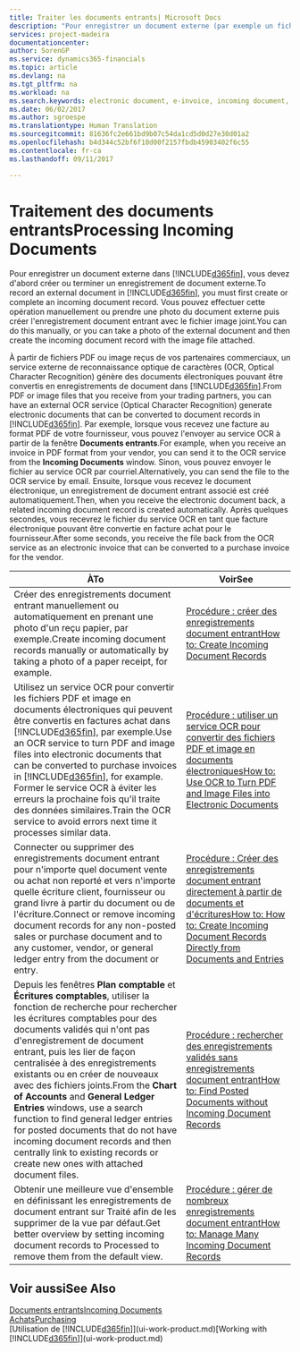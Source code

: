 ```yaml
---
title: Traiter les documents entrants| Microsoft Docs
description: "Pour enregistrer un document externe (par exemple un fichier PDF) dans Dynamics 365 for Financials, vous devez d'abord créer ou terminer un enregistrement document entrant."
services: project-madeira
documentationcenter: 
author: SorenGP
ms.service: dynamics365-financials
ms.topic: article
ms.devlang: na
ms.tgt_pltfrm: na
ms.workload: na
ms.search.keywords: electronic document, e-invoice, incoming document, OCR, ecommerce, document exchange, import invoice
ms.date: 06/02/2017
ms.author: sgroespe
ms.translationtype: Human Translation
ms.sourcegitcommit: 81636fc2e661bd9b07c54da1cd5d0d27e30d01a2
ms.openlocfilehash: b4d344c52bf6f10d00f2157fbdb45903402f6c55
ms.contentlocale: fr-ca
ms.lasthandoff: 09/11/2017

---
```

# <a name="processing-incoming-documents"></a><span data-ttu-id="c56f2-103">Traitement des documents entrants</span><span class="sxs-lookup"><span data-stu-id="c56f2-103">Processing Incoming Documents</span></span>
<span data-ttu-id="c56f2-104">Pour enregistrer un document externe dans [!INCLUDE[d365fin](includes/d365fin_md.md)], vous devez d'abord créer ou terminer un enregistrement de document externe.</span><span class="sxs-lookup"><span data-stu-id="c56f2-104">To record an external document in [!INCLUDE[d365fin](includes/d365fin_md.md)], you must first create or complete an incoming document record.</span></span> <span data-ttu-id="c56f2-105">Vous pouvez effectuer cette opération manuellement ou prendre une photo du document externe puis créer l'enregistrement document entrant avec le fichier image joint.</span><span class="sxs-lookup"><span data-stu-id="c56f2-105">You can do this manually, or you can take a photo of the external document and then create the incoming document record with the image file attached.</span></span>

<span data-ttu-id="c56f2-106">À partir de fichiers PDF ou image reçus de vos partenaires commerciaux, un service externe de reconnaissance optique de caractères (OCR, Optical Character Recognition) génère des documents électroniques pouvant être convertis en enregistrements de document dans [!INCLUDE[d365fin](includes/d365fin_md.md)].</span><span class="sxs-lookup"><span data-stu-id="c56f2-106">From PDF or image files that you receive from your trading partners, you can have an external OCR service (Optical Character Recognition) generate electronic documents that can be converted to document records in [!INCLUDE[d365fin](includes/d365fin_md.md)].</span></span> <span data-ttu-id="c56f2-107">Par exemple, lorsque vous recevez une facture au format PDF de votre fournisseur, vous pouvez l'envoyer au service OCR à partir de la fenêtre **Documents entrants**.</span><span class="sxs-lookup"><span data-stu-id="c56f2-107">For example, when you receive an invoice in PDF format from your vendor, you can send it to the OCR service from the **Incoming Documents** window.</span></span> <span data-ttu-id="c56f2-108">Sinon, vous pouvez envoyer le fichier au service OCR par courriel.</span><span class="sxs-lookup"><span data-stu-id="c56f2-108">Alternatively, you can send the file to the OCR service by email.</span></span> <span data-ttu-id="c56f2-109">Ensuite, lorsque vous recevez le document électronique, un enregistrement de document entrant associé est créé automatiquement.</span><span class="sxs-lookup"><span data-stu-id="c56f2-109">Then, when you receive the electronic document back, a related incoming document record is created automatically.</span></span> <span data-ttu-id="c56f2-110">Après quelques secondes, vous recevrez le fichier du service OCR en tant que facture électronique pouvant être convertie en facture achat pour le fournisseur.</span><span class="sxs-lookup"><span data-stu-id="c56f2-110">After some seconds, you receive the file back from the OCR service as an electronic invoice that can be converted to a purchase invoice for the vendor.</span></span>

| <span data-ttu-id="c56f2-111">À</span><span class="sxs-lookup"><span data-stu-id="c56f2-111">To</span></span> | <span data-ttu-id="c56f2-112">Voir</span><span class="sxs-lookup"><span data-stu-id="c56f2-112">See</span></span> |
| --- | --- |
| <span data-ttu-id="c56f2-113">Créer des enregistrements document entrant manuellement ou automatiquement en prenant une photo d'un reçu papier, par exemple.</span><span class="sxs-lookup"><span data-stu-id="c56f2-113">Create incoming document records manually or automatically by taking a photo of a paper receipt, for example.</span></span> |[<span data-ttu-id="c56f2-114">Procédure : créer des enregistrements document entrant</span><span class="sxs-lookup"><span data-stu-id="c56f2-114">How to: Create Incoming Document Records</span></span>](across-how-create-income-document-records.md) |
| <span data-ttu-id="c56f2-115">Utilisez un service OCR pour convertir les fichiers PDF et image en documents électroniques qui peuvent être convertis en factures achat dans [!INCLUDE[d365fin](includes/d365fin_md.md)], par exemple.</span><span class="sxs-lookup"><span data-stu-id="c56f2-115">Use an OCR service to turn PDF and image files into electronic documents that can be converted to purchase invoices in [!INCLUDE[d365fin](includes/d365fin_md.md)], for example.</span></span> <span data-ttu-id="c56f2-116">Former le service OCR à éviter les erreurs la prochaine fois qu'il traite des données similaires.</span><span class="sxs-lookup"><span data-stu-id="c56f2-116">Train the OCR service to avoid errors next time it processes similar data.</span></span> |[<span data-ttu-id="c56f2-117">Procédure : utiliser un service OCR pour convertir des fichiers PDF et image en documents électroniques</span><span class="sxs-lookup"><span data-stu-id="c56f2-117">How to: Use OCR to Turn PDF and Image Files into Electronic Documents</span></span>](across-how-use-ocr-pdf-images-files.md) |
| <span data-ttu-id="c56f2-118">Connecter ou supprimer des enregistrements document entrant pour n'importe quel document vente ou achat non reporté et vers n'importe quelle écriture client, fournisseur ou grand livre à partir du document ou de l'écriture.</span><span class="sxs-lookup"><span data-stu-id="c56f2-118">Connect or remove incoming document records for any non-posted sales or purchase document and to any customer, vendor, or general ledger entry from the document or entry.</span></span> |[<span data-ttu-id="c56f2-119">Procédure : Créer des enregistrements document entrant directement à partir de documents et d'écritures</span><span class="sxs-lookup"><span data-stu-id="c56f2-119">How to: How to: Create Incoming Document Records Directly from Documents and Entries</span></span>](across-how-connect-disconnect-income-document-records.md) |
| <span data-ttu-id="c56f2-120">Depuis les fenêtres **Plan comptable** et **Écritures comptables**, utiliser la fonction de recherche pour rechercher les écritures comptables pour des documents validés qui n'ont pas d'enregistrement de document entrant, puis les lier de façon centralisée à des enregistrements existants ou en créer de nouveaux avec des fichiers joints.</span><span class="sxs-lookup"><span data-stu-id="c56f2-120">From the **Chart of Accounts** and **General Ledger Entries** windows, use a search function to find general ledger entries for posted documents that do not have incoming document records and then centrally link to existing records or create new ones with attached document files.</span></span> |[<span data-ttu-id="c56f2-121">Procédure : rechercher des enregistrements validés sans enregistrements document entrant</span><span class="sxs-lookup"><span data-stu-id="c56f2-121">How to: Find Posted Documents without Incoming Document Records</span></span>](across-how-find-posted-documents-without-income-document-records.md) |
| <span data-ttu-id="c56f2-122">Obtenir une meilleure vue d'ensemble en définissant les enregistrements de document entrant sur Traité afin de les supprimer de la vue par défaut.</span><span class="sxs-lookup"><span data-stu-id="c56f2-122">Get better overview by setting incoming document records to Processed to remove them from the default view.</span></span> |[<span data-ttu-id="c56f2-123">Procédure : gérer de nombreux enregistrements document entrant</span><span class="sxs-lookup"><span data-stu-id="c56f2-123">How to: Manage Many Incoming Document Records</span></span>](across-how-manage-many-income-document-records.md) |

## <a name="see-also"></a><span data-ttu-id="c56f2-124">Voir aussi</span><span class="sxs-lookup"><span data-stu-id="c56f2-124">See Also</span></span>
[<span data-ttu-id="c56f2-125">Documents entrants</span><span class="sxs-lookup"><span data-stu-id="c56f2-125">Incoming Documents</span></span>](across-income-documents.md)  
[<span data-ttu-id="c56f2-126">Achats</span><span class="sxs-lookup"><span data-stu-id="c56f2-126">Purchasing</span></span>](purchasing-manage-purchasing.md)  
<span data-ttu-id="c56f2-127">[Utilisation de [!INCLUDE[d365fin](includes/d365fin_md.md)]](ui-work-product.md)</span><span class="sxs-lookup"><span data-stu-id="c56f2-127">[Working with [!INCLUDE[d365fin](includes/d365fin_md.md)]](ui-work-product.md)</span></span>

